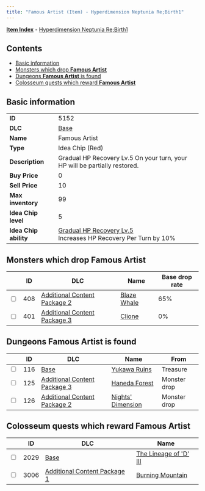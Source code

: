 ```yaml
---
title: "Famous Artist (Item) - Hyperdimension Neptunia Re;Birth1"
---
```


[**Item Index**](/neptunia/rb1/item/index.html) - [Hyperdimension Neptunia Re;Birth1](/neptunia/rb1)

## Contents

- [Basic information](#basic-information)
- [Monsters which drop **Famous Artist**](#monsters-which-drop-famous-artist)
- [Dungeons **Famous Artist** is found](#dungeons-famous-artist-is-found)
- [Colosseum quests which reward **Famous Artist**](#colosseum-quests-which-reward-famous-artist)

## Basic information

|   |   |
| -- | -- |
| **ID** | 5152 |
| **DLC** | [Base](/neptunia/rb1/dlc/1-base.html) |
| **Name** | Famous Artist |
| **Type** | Idea Chip (Red) |
| **Description** | Gradual HP Recovery Lv.5 On your turn, your HP will be partially restored. |
| **Buy Price** | 0 |
| **Sell Price** | 10 |
| **Max inventory** | 99 |
| **Idea Chip level** | 5 |
| **Idea Chip ability** | [Gradual HP Recovery Lv.5](/neptunia/rb1/ability/1-9651-gradual-hp-recovery-lv-5.html)<br />Increases HP Recovery Per Turn by 10% |

## Monsters which drop **Famous Artist**

|    | ID | DLC | Name | Base drop rate |
| -- | -- | --- | ---- | -------------- |
| <input type="checkbox" id="rb1-monster-11-408" class="trackbox" /> | 408 | [Additional Content Package 2](/neptunia/rb1/dlc/11-pack2.html) | [Blaze Whale](/neptunia/rb1/monster/11-408-blaze-whale.html) | 65% |
| <input type="checkbox" id="rb1-monster-12-401" class="trackbox" /> | 401 | [Additional Content Package 3](/neptunia/rb1/dlc/12-pack3.html) | [Clione](/neptunia/rb1/monster/12-401-clione.html) | 0% |

## Dungeons **Famous Artist** is found

|    | ID | DLC | Name | From |
| -- | -- | --- | ---- | ---- |
| <input type="checkbox" id="rb1-dungeon-1-116" class="trackbox" /> | 116 | [Base](/neptunia/rb1/dlc/1-base.html) | [Yukawa Ruins](/neptunia/rb1/dungeon/1-116-yukawa-ruins.html) | Treasure |
| <input type="checkbox" id="rb1-dungeon-12-125" class="trackbox" /> | 125 | [Additional Content Package 3](/neptunia/rb1/dlc/12-pack3.html) | [Haneda Forest](/neptunia/rb1/dungeon/12-125-haneda-forest.html) | Monster drop |
| <input type="checkbox" id="rb1-dungeon-11-126" class="trackbox" /> | 126 | [Additional Content Package 2](/neptunia/rb1/dlc/11-pack2.html) | [Nights' Dimension](/neptunia/rb1/dungeon/11-126-nights-dimension.html) | Monster drop |

## Colosseum quests which reward **Famous Artist**

|    | ID | DLC | Name |
| -- | -- | --- | ---- |
| <input type="checkbox" id="rb1-colosseum-1-2029" class="trackbox" /> | 2029 | [Base](/neptunia/rb1/dlc/1-base.html) | [The Lineage of 'D' III](/neptunia/rb1/colosseum/1-2029-the-lineage-of-d-iii.html) |
| <input type="checkbox" id="rb1-colosseum-10-3006" class="trackbox" /> | 3006 | [Additional Content Package 1](/neptunia/rb1/dlc/10-pack1.html) | [Burning Mountain](/neptunia/rb1/colosseum/10-3006-burning-mountain.html) |